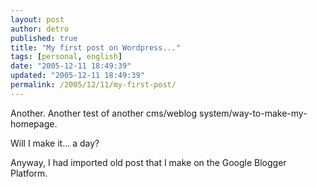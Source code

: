 ```yaml
---
layout: post
author: detro
published: true
title: "My first post on Wordpress..."
tags: [personal, english]
date: "2005-12-11 18:49:39"
updated: "2005-12-11 18:49:39"
permalink: /2005/12/11/my-first-post/
---
```


Another.
Another test of another cms/weblog system/way-to-make-my-homepage.

Will I make it... a day?

Anyway, I had imported old post that I make on the Google Blogger Platform.
